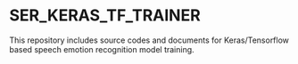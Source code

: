 # SER_KERAS_TF_TRAINER
This repository includes source codes and documents for Keras/Tensorflow based speech emotion recognition model training.
